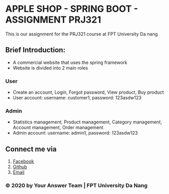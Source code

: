 # APPLE SHOP - SPRING BOOT - ASSIGNMENT PRJ321
This is our assignment for the PRJ321 course at FPT University Da nang
## Brief Introduction:
- A commercial website that uses the spring framework
- Website is divided into 2 main roles
### User
- Create an account, Login, Forgot password, View product, Buy product
- User account: username: customer1, password: 123asdw123
### Admin
- Statistics management, Product management, Category management, Account management, Order management
- Admin account: username: admin1, password: 123asdw123
## Connect me via
1. [Facebook](https://www.facebook.com/nxn1710)
2. [Github](https://github.com/nxn1710)
3. [Email](nghiepnxde140022@fpt.edu.vn)

### © 2020 by Your Answer Team | FPT University Da Nang
